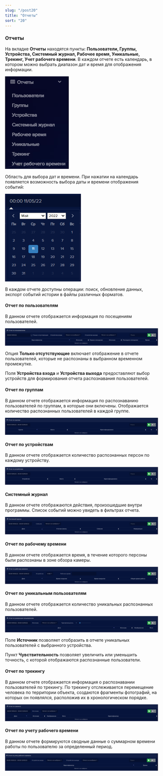 ```yaml
---
slug: "/post20"
title: "Отчеты"
sort: "20"
---
```

### Отчеты

На вкладке **Отчеты** находятся пункты: **Пользователи, Группы, Устройства, Системный журнал, Рабочее время, Уникальные, Трекинг, Учет рабочего времени**. В каждом отчете есть календарь, в котором можно выбрать диапазон дат и время для отображения информации.

![](images/Отчеты.png)

Область для выбора дат и времени. При нажатии на календарь появляется возможность выбора даты и времени отображения событий:

![](images/Календарь.png)

В каждом отчете доступны операции: поиск, обновление данных, экспорт событий истории в файлы различных форматов. 

#### Отчет по пользователям

В данном отчете отображается информация по посещениям пользователей.

![](images/Отчет_по_польз.png)

Опция **Только отсутствующие** включает отображение в отчете пользователей, которые не распознаны в выбранном временном промежутке.

Поля **Устройства входа**  и **Устройства выхода** предоставляют выбор устройств для формирования отчета распознавания пользователей.

#### Отчет по группам

В данном отчете отображается информация по распознаванию пользователей по группам, в которые они включены. Отображается количество распознанных пользователей в каждой группе.

![](images/Группы.png)

#### Отчет по устройствам

В данном отчете отображается количество распознанных персон по каждому устройству.

![](images/Устройства.png)

#### Системный журнал

В данном отчете отображаются действия, произошедшие внутри программы. Список событий можно увидеть в фильтрах отчета.

![](images/Журнал.png)

#### Отчет по рабочему времени

В данном отчете отображается время, в течение которого персоны были распознаны в зоне обзора камеры.

![](images/Раб_время.png)

#### Отчет по уникальным пользователям

В данном отчете отображается количество уникальных распознанных пользователей.

![](images/Уник_польз.png)

Поле **Источник** позволяет отобразить в отчете уникальных пользователей с выбранного устройства.

Пункт **Чувствительность** позволяет увеличить или уменьшить точность, с которой отображаются распознанные пользователи.

#### Отчет по трекингу

В данном отчете отображается информация о распознавании пользователей по трекингу. По трекингу отслеживается перемещение человека по территории объекта, создаются фрагменты фотографий, на которых он появлялся, расположив их в хронологическом порядке.  

![](images/Трекинг.png)

#### Отчет по учету рабочего времени

В данном отчете формируются сводные данные о суммарном времени работы по пользователю за определенный период.

![](images/Учет.png)
